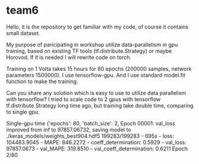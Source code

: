 # team6

Hello, it is the repository to get familiar with my code, of course it contains small dataset.

My purpose of paricipating in workshop utilize data-parallelism in gpu training, based on existing TF tools (tf.distribute.Strategy) or maybe Horovod. 
If it is needed I will rewrite code on torch.

Training on 1 Volta takes 15 hours for 80 epochs (200000 samples, network parameters 1500000).
I use tensorflow-gpu. 
And I use standard model.fit function to make the training.

Can you share any solution which is easy to use to utilize data parallelism with tensorflow?
I tried to scale code to 2 gpus with tensorflow  tf.distribute.Strategy long time ago, but training take double time, comparing to single gpu.

Single-gpu time
{'epochs': 80, 'batch_size': 2,
Epoch 00001: val_loss improved from inf to 97857.06732, saving model to ./keras_models/weights_best904.hdf5
199283/199283 - 695s - loss: 104483.9045 - MAPE: 846.2272 - coeff_determination: 0.5929 - val_loss: 97857.0673 - val_MAPE: 319.8510 - val_coeff_determination: 0.6211
Epoch 2/80

